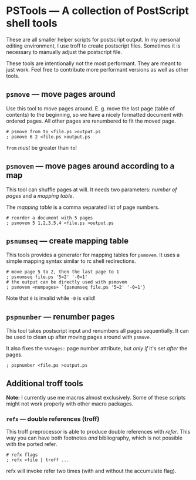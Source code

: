 PSTools — A collection of PostScript shell tools
================================================

These are all smaller helper scripts for postscript output.
In my personal editing environment, I use troff to create postscript files.
Sometimes it is necessary to manually adjust the postscript file.

These tools are intentionally not the most performant.
They are meant to just work.
Feel free to contribute more performant versions as well as other tools.

## `psmove` — move pages around

Use this tool to move pages around.
E. g. move the last page (table of contents) to the beginning, so we have a nicely formatted document with ordered pages.
All other pages are renumbered to fit the moved page.

	# psmove from to <file.ps >output.ps
	; psmove 6 2 <file.ps >output.ps

`from` _must_ be greater than `to`!

## `psmovem` — move pages around according to a map

This tool can shuffle pages at will.
It needs two parameters: _number of pages_ and a _mapping table_.

The _mapping table_ is a comma separated list of page numbers.

	# reorder a document with 5 pages
	; psmovem 5 1,2,3,5,4 <file.ps >output.ps

## `psnumseq` — create mapping table

This tools provides a generator for mapping tables for `psmovem`.
It uses a simple mapping syntax similar to rc shell redirections.

	# move page 5 to 2, then the last page to 1
	; psnumseq file.ps '5=2' '-0=1'
	# the output can be directly used with psmovem
	; psmovem «numpages» `{psnumseq file.ps '5=2' '-0=1'}

Note that `0` is invalid while `-0` is valid! 

## `pspnumber` — renumber pages

This tool takes postscript input and renumbers all pages sequentially.
It can be used to clean up after moving pages around with `psmove`.

It also fixes the `%%Pages:` page number attribute, but _only if_ it's set _after_ the pages.

	; pspnumber <file.ps >output.ps

## Additional troff tools

**Note:** I currently use me macros almost exclusively.
Some of these scripts might not work properly with other macro packages.

### `refx` — double references (troff)

This troff preprocessor is able to produce double references with _refer_.
This way you can have both footnotes _and_ bibliography, which is not possible with the ported refer.

	# refx flags
	; refx <file | troff ...

refx will invoke refer two times (with and without the accumulate flag).
